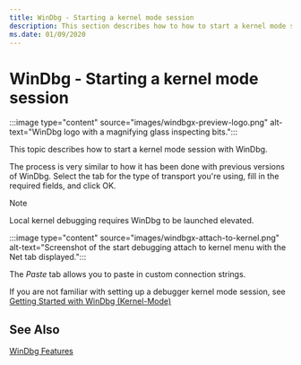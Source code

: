 ```yaml
---
title: WinDbg - Starting a kernel mode session  
description: This section describes how to how to start a kernel mode session with WinDbg.
ms.date: 01/09/2020
---
```


# WinDbg - Starting a kernel mode session

:::image type="content" source="images/windbgx-preview-logo.png" alt-text="WinDbg logo with a magnifying glass inspecting bits.":::

This topic describes how to start a kernel mode session with WinDbg.

The process is very similar to how it has been done with previous versions of WinDbg. Select the tab for the type of transport you're using, fill in the required fields, and click OK.

> [!NOTE]
> Local kernel debugging requires WinDbg to be launched elevated.

:::image type="content" source="images/windbgx-attach-to-kernel.png" alt-text="Screenshot of the start debugging attach to kernel menu with the Net tab displayed.":::

The *Paste* tab allows you to paste in custom connection strings.

If you are not familiar with setting up a debugger kernel mode session, see [Getting Started with WinDbg (Kernel-Mode)](../debugger/getting-started-with-windbg--kernel-mode-.md) 

## See Also

[WinDbg Features](../debugger/debugging-using-windbg-preview.md)
